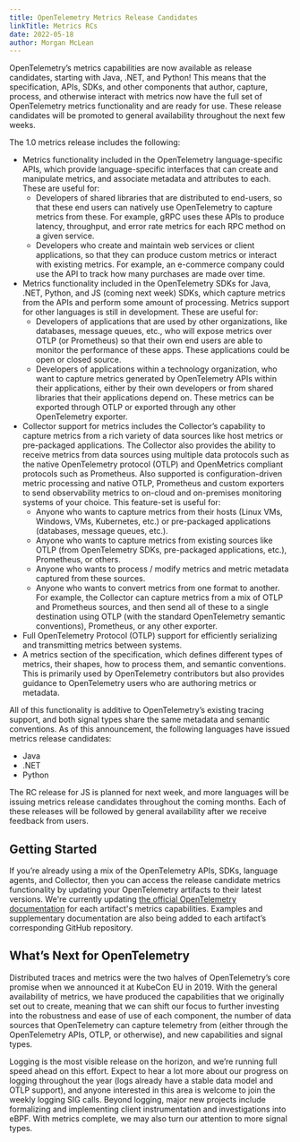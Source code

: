 ```yaml
---
title: OpenTelemetry Metrics Release Candidates
linkTitle: Metrics RCs
date: 2022-05-18
author: Morgan McLean
---
```


OpenTelemetry’s metrics capabilities are now available as release candidates,
starting with Java, .NET, and Python! This means that the specification, APIs,
SDKs, and other components that author, capture, process, and otherwise interact
with metrics now have the full set of OpenTelemetry metrics functionality and
are ready for use. These release candidates will be promoted to general
availability throughout the next few weeks.

The 1.0 metrics release includes the following:

- Metrics functionality included in the OpenTelemetry language-specific APIs,
  which provide language-specific interfaces that can create and manipulate
  metrics, and associate metadata and attributes to each. These are useful for:
  - Developers of shared libraries that are distributed to end-users, so that
    these end users can natively use OpenTelemetry to capture metrics from
    these. For example, gRPC uses these APIs to produce latency, throughput, and
    error rate metrics for each RPC method on a given service.
  - Developers who create and maintain web services or client applications, so
    that they can produce custom metrics or interact with existing metrics. For
    example, an e-commerce company could use the API to track how many purchases
    are made over time.
- Metrics functionality included in the OpenTelemetry SDKs for Java, .NET,
  Python, and JS (coming next week) SDKs, which capture metrics from the APIs
  and perform some amount of processing. Metrics support for other languages is
  still in development. These are useful for:
  - Developers of applications that are used by other organizations, like
    databases, message queues, etc., who will expose metrics over OTLP (or
    Prometheus) so that their own end users are able to monitor the performance
    of these apps. These applications could be open or closed source.
  - Developers of applications within a technology organization, who want to
    capture metrics generated by OpenTelemetry APIs within their applications,
    either by their own developers or from shared libraries that their
    applications depend on. These metrics can be exported through OTLP or
    exported through any other OpenTelemetry exporter.
- Collector support for metrics includes the Collector’s capability to capture
  metrics from a rich variety of data sources like host metrics or pre-packaged
  applications. The Collector also provides the ability to receive metrics from
  data sources using multiple data protocols such as the native OpenTelemetry
  protocol (OTLP) and OpenMetrics compliant protocols such as Prometheus. Also
  supported is configuration-driven metric processing and native OTLP,
  Prometheus and custom exporters to send observability metrics to on-cloud and
  on-premises monitoring systems of your choice. This feature-set is useful for:
  - Anyone who wants to capture metrics from their hosts (Linux VMs, Windows,
    VMs, Kubernetes, etc.) or pre-packaged applications (databases, message
    queues, etc.).
  - Anyone who wants to capture metrics from existing sources like OTLP (from
    OpenTelemetry SDKs, pre-packaged applications, etc.), Prometheus, or others.
  - Anyone who wants to process / modify metrics and metric metadata captured
    from these sources.
  - Anyone who wants to convert metrics from one format to another. For example,
    the Collector can capture metrics from a mix of OTLP and Prometheus sources,
    and then send all of these to a single destination using OTLP (with the
    standard OpenTelemetry semantic conventions), Prometheus, or any other
    exporter.
- Full OpenTelemetry Protocol (OTLP) support for efficiently serializing and
  transmitting metrics between systems.
- A metrics section of the specification, which defines different types of
  metrics, their shapes, how to process them, and semantic conventions. This is
  primarily used by OpenTelemetry contributors but also provides guidance to
  OpenTelemetry users who are authoring metrics or metadata.

All of this functionality is additive to OpenTelemetry’s existing tracing
support, and both signal types share the same metadata and semantic conventions.
As of this announcement, the following languages have issued metrics release
candidates:

- Java
- .NET
- Python

The RC release for JS is planned for next week, and more languages will be
issuing metrics release candidates throughout the coming months. Each of these
releases will be followed by general availability after we receive feedback from
users.

## Getting Started

If you’re already using a mix of the OpenTelemetry APIs, SDKs, language agents,
and Collector, then you can access the release candidate metrics functionality
by updating your OpenTelemetry artifacts to their latest versions. We're
currently updating [the official OpenTelemetry documentation](/docs/) for each
artifact's metrics capabilities. Examples and supplementary documentation are
also being added to each artifact’s corresponding GitHub repository.

## What’s Next for OpenTelemetry

Distributed traces and metrics were the two halves of OpenTelemetry’s core
promise when we announced it at KubeCon EU in 2019. With the general
availability of metrics, we have produced the capabilities that we originally
set out to create, meaning that we can shift our focus to further investing into
the robustness and ease of use of each component, the number of data sources
that OpenTelemetry can capture telemetry from (either through the OpenTelemetry
APIs, OTLP, or otherwise), and new capabilities and signal types.

Logging is the most visible release on the horizon, and we’re running full speed
ahead on this effort. Expect to hear a lot more about our progress on logging
throughout the year (logs already have a stable data model and OTLP support),
and anyone interested in this area is welcome to join the weekly logging SIG
calls. Beyond logging, major new projects include formalizing and implementing
client instrumentation and investigations into eBPF. With metrics complete, we
may also turn our attention to more signal types.

